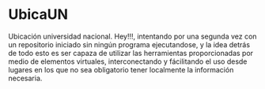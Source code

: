 # UbicaUN
Ubicación universidad nacional.
Hey!!!, intentando por una segunda vez con un repositorio iniciado sin ningún programa ejecutandose, y la idea detrás de todo esto es
ser capaza de utilizar las herramientas proporcionadas por medio de elementos virtuales, interconectando y fácilitando el uso desde
lugares en los que no sea obligatorio tener localmente la información necesaria.
